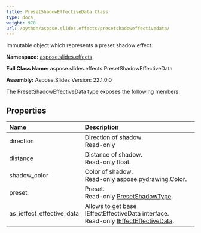 ```yaml
---
title: PresetShadowEffectiveData Class
type: docs
weight: 970
url: /python/aspose.slides.effects/presetshadoweffectivedata/
---
```


Immutable object which represents a preset shadow effect.

**Namespace:** [aspose.slides.effects](/python/aspose.slides.effects/)

**Full Class Name:** aspose.slides.effects.PresetShadowEffectiveData

**Assembly:**  Aspose.Slides Version: 22.1.0.0

The PresetShadowEffectiveData type exposes the following members:
## **Properties**
|**Name**|**Description**|
| :- | :- |
|direction|Direction of shadow.<br/>            Read-only|
|distance|Distance of shadow.<br/>            Read-only float.|
|shadow_color|Color of shadow.<br/>            Read-only aspose.pydrawing.Color.|
|preset|Preset.<br/>            Read-only [PresetShadowType](/python/aspose.slides/presetshadowtype/).|
|as_ieffect_effective_data|Allows to get base IEffectEffectiveData interface.<br/>            Read-only [IEffectEffectiveData](/python/aspose.slides.effects/ieffecteffectivedata/).|
